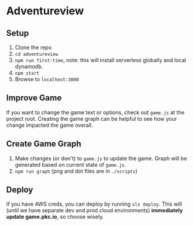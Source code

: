# Adventureview

## Setup

1. Clone the repo
2. `cd adventureview`
3. `npm run first-time`, note: this will install serverless globally and local dynamodb.
4. `npm start`
5. Browse to `localhost:3000`

## Improve Game

If you want to change the game text or options, check out `game.js` at the project root. Creating the game graph can be helpful to see how your change impacted the game overall.

## Create Game Graph

1. Make changes (or don't) to `game.js` to update the game. Graph will be generated based on current state of `game.js`.
2. `npm run graph` (png and dot files are in `./scripts`)

## Deploy

If you have AWS creds, you can deploy by running `sls deploy`. This will (until we have separate dev and prod cloud environments) **immediately update game.pkc.io**, so choose wisely.
